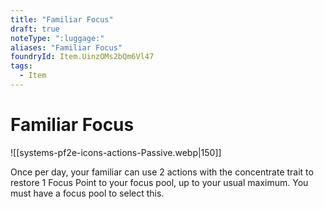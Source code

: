 ```yaml
---
title: "Familiar Focus"
draft: true
noteType: ":luggage:"
aliases: "Familiar Focus"
foundryId: Item.UinzOMs2bQm6Vl47
tags:
  - Item
---
```


# Familiar Focus
![[systems-pf2e-icons-actions-Passive.webp|150]]

Once per day, your familiar can use 2 actions with the concentrate trait to restore 1 Focus Point to your focus pool, up to your usual maximum. You must have a focus pool to select this.
